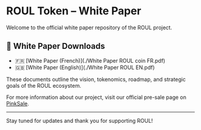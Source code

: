 # ROUL Token – White Paper

Welcome to the official white paper repository of the ROUL project.

## 📄 White Paper Downloads

- 🇫🇷 [White Paper (French)](./White Paper ROUL coin FR.pdf)
- 🇬🇧 [White Paper (English)](./White Paper ROUL EN.pdf)

These documents outline the vision, tokenomics, roadmap, and strategic goals of the ROUL ecosystem.

For more information about our project, visit our official pre-sale page on [PinkSale](https://www.pinksale.finance).

---

Stay tuned for updates and thank you for supporting ROUL!
